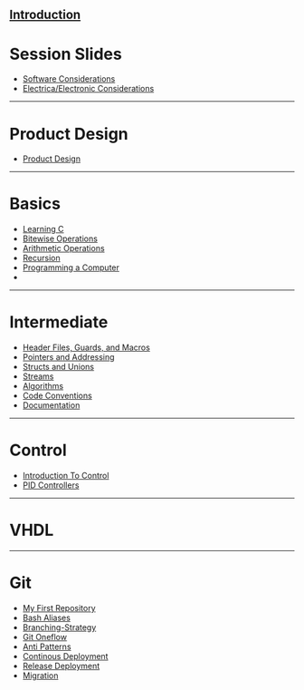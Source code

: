 [**Introduction**](Introduction.md)
-------------------------------------

# Session Slides

- [Software Considerations]()
- [Electrica/Electronic Considerations]()
-------

# Product Design

- [Product Design](ProductDesign/ProductDesign.md)

-------

# Basics 

- [Learning C](Learning_C/Learning_C.md)
- [Bitewise Operations](BitwiseOperations/BitwiseOperations.md)
- [Arithmetic Operations](ArithmeticOperations/ArithmeticOperations.md)
- [Recursion](Recursion/Recursion.md)
- [Programming a Computer](Programming_Computers/programming_computers.md)
- 
-------------------------------------

# Intermediate

- [Header Files, Guards, and Macros](HeaderFilesGuardsMacros/HeaderFilesGuardsMacros.md)
- [Pointers and Addressing](PointersAndAddressing/PointersAndAddressing.md)
- [Structs and Unions](UnionsAndStructs/UnionsAndStructs.md)
- [Streams](Streams/Streams.md)
- [Algorithms](Algorithms/Algorithms.md)
- [Code Conventions]()
- [Documentation]()

------

# Control

- [Introduction To Control](IntroductionToControl/IntroductionToControl.md)
- [PID Controllers](PIDControllers/PIDControllers.md)

------

# VHDL

------

# Git

  - [My First Repository](myFirstRepository/myFirstRepository.md)
  - [Bash Aliases](BashAliases/BashAliases.md)
  - [Branching-Strategy](BranchingModel/BranchingModel.md)
  - [Git Oneflow](OneFlow/OneFlow.md)
  - [Anti Patterns](AntiPatterns/AntiPatterns.md)
  - [Continous Deployment](ContinousDeployment/ContinousDeployment.md)
  - [Release Deployment](ReleaseDeployment/ReleaseDeployment.md)
  - [Migration](Migration/Migration.md)
